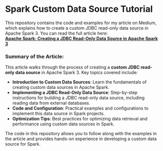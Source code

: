 # Spark Custom Data Source Tutorial

This repository contains the code and examples for my article on Medium, which explains how to create a custom JDBC read-only data source in Apache Spark 3. You can read the full article here:  
[**Apache Spark: Creating a JDBC Read-Only Data Source in Apache Spark 3**](https://medium.com/@suffyan.asad1/apache-spark-creating-a-jdbc-read-only-data-source-in-apache-spark-3-2c8880b1263b)

### Summary of the Article:

This article walks through the process of creating a **custom JDBC read-only data source** in Apache Spark 3. Key topics covered include:

- **Introduction to Custom Data Sources**: Learn the fundamentals of creating custom data sources in Apache Spark.
- **Implementing a JDBC Read-Only Data Source**: Step-by-step instructions for building a JDBC read-only data source, including reading data from external databases.
- **Code and Configuration**: Practical examples and configurations to implement this data source in Spark projects.
- **Optimization Tips**: Best practices for optimizing data retrieval and performance using custom data sources in Spark.

The code in this repository allows you to follow along with the examples in the article and provides hands-on experience in developing a custom data source for Spark.
